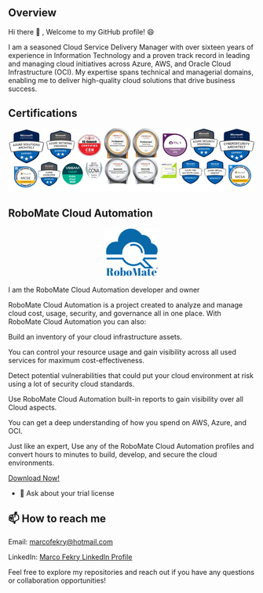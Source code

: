 Overview
----------
 Hi there 👋 , Welcome to my GitHub profile! 😄

I am a seasoned Cloud Service Delivery Manager with over sixteen years of experience in Information Technology and a proven track record in leading and managing cloud initiatives across Azure, AWS, and Oracle Cloud Infrastructure (OCI). My expertise spans technical and managerial domains, enabling me to deliver high-quality cloud solutions that drive business success.


Certifications
--------------

<p align="center">
  <img src="./newlatest-2024-removebg-preview (5).png" alt="Demoo Image" />
</p>


RoboMate Cloud Automation 
-------------------------
<p align="center">
  <img src="./RoboMate-Logo.png" alt="Demo Image" />
</p>

I am the RoboMate Cloud Automation developer and owner

RoboMate Cloud Automation is a project created to analyze and manage cloud cost, usage, security, and governance all in one place. With RoboMate Cloud Automation you can also:

Build an inventory of your cloud infrastructure assets.

You can control your resource usage and gain visibility across all used services for maximum cost-effectiveness.

Detect potential vulnerabilities that could put your cloud environment at risk using a lot of security cloud standards.

Use RoboMate Cloud Automation built-in reports to gain visibility over all Cloud aspects.

You can get a deep understanding of how you spend on AWS, Azure, and OCI.

Just like an expert, Use any of the RoboMate Cloud Automation profiles and convert hours to minutes to build, develop, and secure the cloud environments.

[Download Now!](https://github.com/MarcoFekry/RoboMate-CloudAutomation)

- 💬 Ask about your trial license

📫 How to reach me
----------------
Email: marcofekry@hotmail.com

LinkedIn: [Marco Fekry LinkedIn Profile](https://www.linkedin.com/in/marco-fekry-081058111/)

Feel free to explore my repositories and reach out if you have any questions or collaboration opportunities!
<!--
**MarcoFekry/MarcoFekry** is a ✨ _special_ ✨ repository because its `README.md` (this file) appears on your GitHub profile.

Here are some ideas to get you started:

- 🔭 I’m currently working on ...
- 🌱 I’m currently learning ...
- 👯 I’m looking to collaborate on ...
- 🤔 I’m looking for help with ...
- 💬 Ask me about ...
- 📫 How to reach me: ...
- 😄 Pronouns: ...
- ⚡ Fun fact: ...
-->
